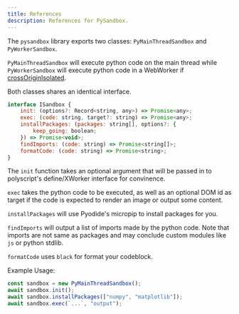 ```yaml
---
title: References
description: References for PySandbox.
---
```


The `pysandbox` library exports two classes: `PyMainThreadSandbox` and `PyWorkerSandbox`.

`PyMainThreadSandbox` will execute python code on the main thread while `PyWorkerSandbox` will execute python code in a WebWorker if [crossOriginIsolated](https://web.dev/coop-coep/).

Both classes shares an identical interface.

```js
interface ISandbox {
    init: (options?: Record<string, any>) => Promise<any>;
    exec: (code: string, target?: string) => Promise<any>;
    installPackages: (packages: string[], options?: {
        keep_going: boolean;
    }) => Promise<void>;
    findImports: (code: string) => Promise<string[]>;
    formatCode: (code: string) => Promise<string>;
}
```

The `init` function takes an optional argument that will be passed in to polyscript's define/XWorker interface for convinence.

`exec` takes the python code to be executed, as well as an optional DOM id as target if the code is expected to render an image or output some content.

`installPackages` will use Pyodide's micropip to install packages for you.

`findImports` will output a list of imports made by the python code. Note that imports are not same as packages and may conclude custom modules like `js` or python stdlib.

`formatCode` uses `black` for format your codeblock.

Example Usage:

```js
const sandbox = new PyMainThreadSandbox();
await sandbox.init();
await sandbox.installPackages(["numpy", "matplotlib"]);
await sandbox.exec(`...`, "output");
```
